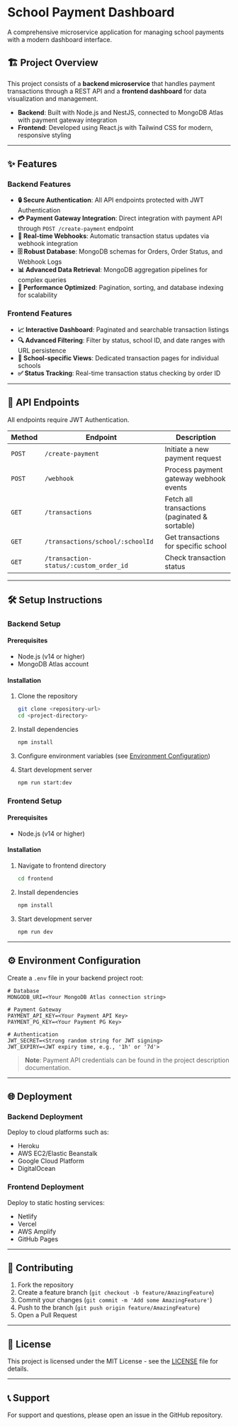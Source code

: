 # School Payment Dashboard

A comprehensive microservice application for managing school payments with a modern dashboard interface.

## 🏗️ Project Overview

This project consists of a **backend microservice** that handles payment transactions through a REST API and a **frontend dashboard** for data visualization and management.

- **Backend**: Built with Node.js and NestJS, connected to MongoDB Atlas with payment gateway integration
- **Frontend**: Developed using React.js with Tailwind CSS for modern, responsive styling

---

## ✨ Features

### Backend Features

- **🔒 Secure Authentication**: All API endpoints protected with JWT Authentication
- **💳 Payment Gateway Integration**: Direct integration with payment API through `POST /create-payment` endpoint
- **📡 Real-time Webhooks**: Automatic transaction status updates via webhook integration
- **🗄️ Robust Database**: MongoDB schemas for Orders, Order Status, and Webhook Logs
- **📊 Advanced Data Retrieval**: MongoDB aggregation pipelines for complex queries
- **🚀 Performance Optimized**: Pagination, sorting, and database indexing for scalability

### Frontend Features

- **📈 Interactive Dashboard**: Paginated and searchable transaction listings
- **🔍 Advanced Filtering**: Filter by status, school ID, and date ranges with URL persistence
- **🏫 School-specific Views**: Dedicated transaction pages for individual schools
- **✅ Status Tracking**: Real-time transaction status checking by order ID

---

## 🚀 API Endpoints

All endpoints require JWT Authentication.

| Method | Endpoint | Description |
|--------|----------|-------------|
| `POST` | `/create-payment` | Initiate a new payment request |
| `POST` | `/webhook` | Process payment gateway webhook events |
| `GET` | `/transactions` | Fetch all transactions (paginated & sortable) |
| `GET` | `/transactions/school/:schoolId` | Get transactions for specific school |
| `GET` | `/transaction-status/:custom_order_id` | Check transaction status |

---

## 🛠️ Setup Instructions

### Backend Setup

#### Prerequisites
- Node.js (v14 or higher)
- MongoDB Atlas account

#### Installation
1. Clone the repository
   ```bash
   git clone <repository-url>
   cd <project-directory>
   ```

2. Install dependencies
   ```bash
   npm install
   ```

3. Configure environment variables (see [Environment Configuration](#environment-configuration))

4. Start development server
   ```bash
   npm run start:dev
   ```

### Frontend Setup

#### Prerequisites
- Node.js (v14 or higher)

#### Installation
1. Navigate to frontend directory
   ```bash
   cd frontend
   ```

2. Install dependencies
   ```bash
   npm install
   ```

3. Start development server
   ```bash
   npm run dev
   ```

---

## ⚙️ Environment Configuration

Create a `.env` file in your backend project root:

```env
# Database
MONGODB_URI=<Your MongoDB Atlas connection string>

# Payment Gateway
PAYMENT_API_KEY=<Your Payment API Key>
PAYMENT_PG_KEY=<Your Payment PG Key>

# Authentication
JWT_SECRET=<Strong random string for JWT signing>
JWT_EXPIRY=<JWT expiry time, e.g., '1h' or '7d'>
```

> **Note**: Payment API credentials can be found in the project description documentation.

---

## 🌐 Deployment

### Backend Deployment
Deploy to cloud platforms such as:
- Heroku
- AWS EC2/Elastic Beanstalk
- Google Cloud Platform
- DigitalOcean

### Frontend Deployment
Deploy to static hosting services:
- Netlify
- Vercel
- AWS Amplify
- GitHub Pages

---


## 🤝 Contributing

1. Fork the repository
2. Create a feature branch (`git checkout -b feature/AmazingFeature`)
3. Commit your changes (`git commit -m 'Add some AmazingFeature'`)
4. Push to the branch (`git push origin feature/AmazingFeature`)
5. Open a Pull Request

---

## 📄 License

This project is licensed under the MIT License - see the [LICENSE](LICENSE) file for details.

---

## 📞 Support

For support and questions, please open an issue in the GitHub repository.

